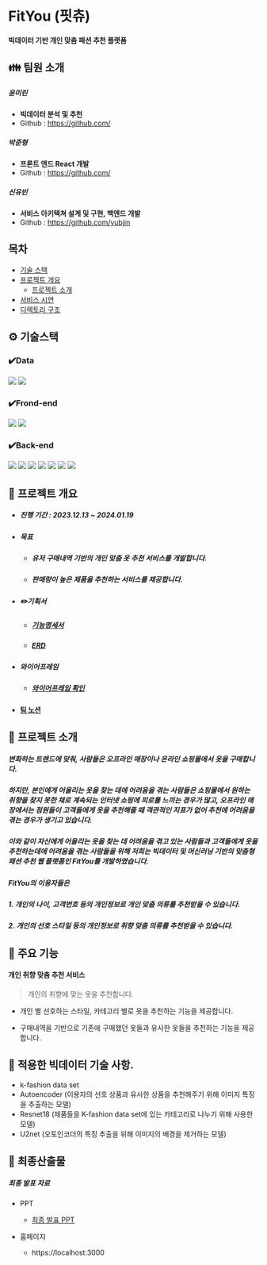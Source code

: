 # FitYou (핏츄)

#### 빅데이터 기반 개인 맞춤 패션 추천 플랫폼

<!-- ![image-20220404120231497](README.assets/main.png) -->


## 👪 팀원 소개

##### 윤미린

- **빅데이터 분석 및 추천** 
- Github : https://github.com/

##### 박준형

- **프론트 엔드 React 개발** 
- Github : https://github.com/

##### 신유빈

- **서비스 아키텍쳐 설계 및 구현, 백엔드 개발** 
- Github : https://github.com/yubjin

## 목차

- [기술 스택](#⚙-기술스택)
- [프로젝트 개요](#📆-프로젝트-개요)
  * [프로젝트 소개](#📣-프로젝트-소개)
- [서비스 시연](#서비스-시연)
- [디렉토리 구조](#디렉토리-구조)



## ⚙ 기술스택

### ✔️Data
<img src="https://img.shields.io/badge/PYTORCH-EE4C2C?style=for-the-badge&logo=PYTORCH&logoColor=white"> <img src="https://img.shields.io/badge/PYTHON-3776AB?style=for-the-badge&logo=PYTHON&logoColor=white"> 

### ✔️Frond-end
<img src="https://img.shields.io/badge/React-61DAFB?style=for-the-badge&logo=React&logoColor=white"> <img src="https://img.shields.io/badge/JAVASCRIPT-F7DF1E?style=for-the-badge&logo=JavaScript&logoColor=white"> 

### ✔️Back-end
<img src="https://img.shields.io/badge/Spring-6DB31F?style=for-the-badge&logo=Spring&logoColor=white"> <img src="https://img.shields.io/badge/Spring_Boot-6DB33F?style=for-the-badge&logo=SpringBoot&logoColor=white"> <img src="https://img.shields.io/badge/Springsecurity-6DB39F?style=for-the-badge&logo=Springsecurity&logoColor=white"> <img src="https://img.shields.io/badge/MySQL-4479A1?style=for-the-badge&logo=MySQL&logoColor=white"> <img src="https://img.shields.io/badge/ApacheMaven-C71A36?style=for-the-badge&logo=apachemaven&logoColor=white"> <img src="https://img.shields.io/badge/postman-FF6C37?style=for-the-badge&logo=postman&logoColor=white"> <img src="https://img.shields.io/badge/cloudinary-3448C5?style=for-the-badge&logo=cloudinary&logoColor=white">

## 📆 프로젝트 개요

- ##### 진행 기간 : 2023.12.13 ~ 2024.01.19

- ##### 목표 

  - ##### 유저 구매내역 기반의 개인 맞춤 옷 추천 서비스를 개발합니다.

  - ##### 판매량이 높은 제품을 추천하는 서비스를 제공합니다.

- ##### ✏️기획서

  - ##### [기능명세서](https://docs.google.com/spreadsheets/d/1e_Fbd5_JyyXxeHHA7HhxRh6Se_vC8uczQfzZqzjzoEs/edit#gid=0)

  - ##### [ERD](https://www.erdcloud.com/d/m3jB4qgwE4JLzMGZS)

- ##### 와이어프레임

  - ##### [와이어프레임 확인](https://www.figma.com/)

- #### **[팀 노션](https://curly-moonflower-931.notion.site/FitYou-b9ab5107e7914e0399f1e59c1edd2ef4)**




## 📣 프로젝트 소개

##### 변화하는 트렌드에 맞춰, 사람들은 오프라인 매장이나 온라인 쇼핑몰에서 옷을 구매합니다.

##### 하지만, 본인에게 어울리는 옷을 찾는 데에 어려움을 겪는 사람들은 쇼핑몰에서 원하는 취향을 찾지 못한 채로 계속되는 인터넷 쇼핑에 피로를 느끼는 경우가 많고, 오프라인 매장에서는 점원들이 고객들에게 옷을 추천해줄 때 객관적인 지표가 없어 추천에 어려움을 겪는 경우가 생기고 있습니다.

##### 이와 같이 자신에게 어울리는 옷을 찾는 데 어려움을 겪고 있는 사람들과 고객들에게 옷을 추천하는데에 어려움을 겪는 사람들을 위해 저희는 빅데이터 및 머신러닝 기반의 맞춤형 패션 추천 웹 플랫폼인 FitYou를 개발하였습니다.

##### FitYou의 이용자들은

##### 1. 개인의 나이, 고객번호 등의 개인정보로 개인 맞춤 의류를 추천받을 수 있습니다.

##### 2. 개인의 선호 스타일 등의 개인정보로 취향 맞춤 의류를 추천받을 수 있습니다.




## 📣 주요 기능


#### 개인 취향 맞춤 추천 서비스

> 개인의 취향에 맞는 옷을 추천합니다.


- 개인 별 선호하는 스타일, 카테고리 별로 옷을 추천하는 기능을 제공합니다.

- 구매내역을 기반으로 기존에 구매했던 옷들과 유사한 옷들을 추천하는 기능을 제공합니다.




## 📣 적용한 빅데이터 기술 사항. 
- k-fashion data set
- Autoencoder (이용자의 선호 상품과 유사한 상품을 추천해주기 위해 이미지 특징을 추출하는 모델)
- Resnet18 (제품들을 K-fashion data set에 있는 카테고리로 나누기 위해 사용한 모델)
- U2net (오토인코더의 특징 추출을 위해 이미지의 배경을 제거하는 모델)



## 📣 최종산출물

##### 최종 발표 자료

- PPT
  - [최종 발표 PPT](https://docs.google.com/presentation/d/1JtB2IeLISEMlN15uw7cnGCxpZaHZFr2D1PrUT3E3y64/edit#slide=id.g2aff737389a_10_8)

  
  
- 홈페이지
  
  - https://localhost:3000
